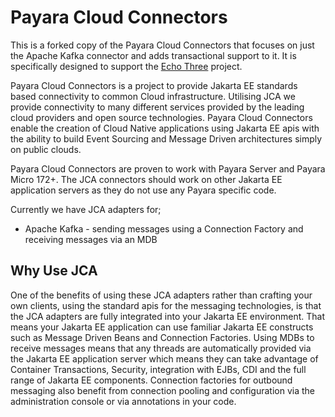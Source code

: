 # Payara Cloud Connectors

This is a forked copy of the Payara Cloud Connectors that focuses on just the Apache Kafka connector and adds transactional support to it. It is specifically designed to support the [Echo Three](https://gitlab.echothree.com/echothree/echothree/) project.

Payara Cloud Connectors is a project to provide Jakarta EE standards based connectivity 
to common Cloud infrastructure. Utilising JCA we provide connectivity to many different 
services provided by the leading cloud providers and open source technologies. Payara Cloud Connectors enable the creation of Cloud Native applications using Jakarta EE apis with the ability to build Event Sourcing and Message Driven architectures simply on public clouds. 

Payara Cloud Connectors are proven to work with Payara Server and Payara Micro 172+. The JCA connectors should work on other Jakarta EE application servers as they do not use any Payara specific code.

Currently we have JCA adapters for;
* Apache Kafka - sending messages using a Connection Factory and receiving messages via an MDB

## Why Use JCA

One of the benefits of using these JCA adapters rather than crafting your own clients, using the standard apis for the messaging technologies, is that the JCA adapters are fully integrated into your Jakarta EE environment.
That means your Jakarta EE application can use familiar Jakarta EE constructs such as Message Driven Beans and Connection Factories. Using MDBs to receive messages means that any threads are automatically provided via the 
Jakarta EE application server which means they can take advantage of Container Transactions, Security, integration with EJBs, CDI and the full range of Jakarta EE components.
Connection factories for outbound messaging also benefit from connection pooling and configuration via the administration console or via annotations in your code.
